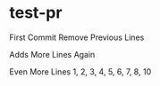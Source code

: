 # test-pr
First Commit
Remove Previous Lines

Adds More Lines Again

Even More Lines 1, 2, 3, 4, 5, 6, 7, 8, 10
